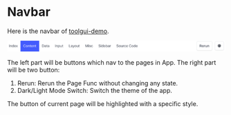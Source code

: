 # Navbar

Here is the navbar of [toolgui-demo](https://toolgui-demo.fly.dev/index).

![navbar](navbar.png)

The left part will be buttons which nav to the pages in App.
The right part will be two button:

1. Rerun: Rerun the Page Func without changing any state.
2. Dark/Light Mode Switch: Switch the theme of the app.

The button of current page will be highlighted with a specific style.
